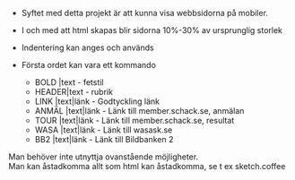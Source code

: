 * Syftet med detta projekt är att kunna visa webbsidorna på mobiler.

* I och med att html skapas blir sidorna 10%-30% av ursprunglig storlek

* Indentering kan anges och används
* Första ordet kan vara ett kommando
	* BOLD  |text - fetstil
	* HEADER|text - rubrik
	* LINK  |text|länk - Godtyckling länk
	* ANMÄL |text|länk - Länk till member.schack.se, anmälan
	* TOUR  |text|länk - Länk till member.schack.se, resultat
	* WASA  |text|länk - Länk till wasask.se
	* BB2   |text|länk - Länk till Bildbanken 2

Man behöver inte utnyttja ovanstående möjligheter.  
Man kan åstadkomma allt som html kan åstadkomma, se t ex sketch.coffee
